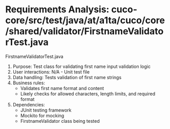 # Requirements Analysis: cuco-core/src/test/java/at/a1ta/cuco/core/shared/validator/FirstnameValidatorTest.java

FirstnameValidatorTest.java
1. Purpose: Test class for validating first name input validation logic
2. User interactions: N/A - Unit test file
3. Data handling: Tests validation of first name strings
4. Business rules:
   - Validates first name format and content
   - Likely checks for allowed characters, length limits, and required format
5. Dependencies:
   - JUnit testing framework
   - Mockito for mocking
   - FirstnameValidator class being tested